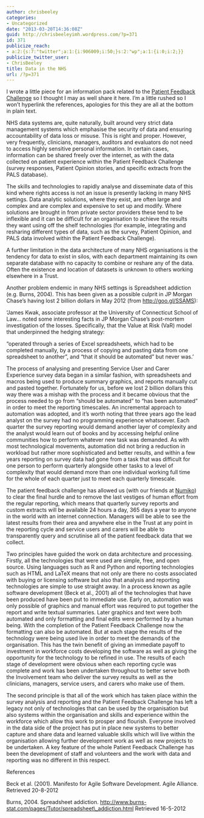 ```yaml
---
author: chrisbeeley
categories:
- Uncategorized
date: "2013-03-20T14:36:08Z"
guid: http://chrisbeeleyimh.wordpress.com/?p=371
id: 371
publicize_reach:
- a:2:{s:7:"twitter";a:1:{i:906009;i:50;}s:2:"wp";a:1:{i:0;i:2;}}
publicize_twitter_user:
- ChrisBeeley
title: Data in the NHS
url: /?p=371
---
```


I wrote a little piece for an information pack related to the [Patient Feedback Challenge](http://www.institute.nhs.uk/innovation/spread_and_adoption/nhs_patient_feedback_challenge.html) so I thought I may as well share it here. I’m a little rushed so I won’t hyperlink the references, apologies for this they are all at the bottom in plain text.

NHS data systems are, quite naturally, built around very strict data management systems which emphasise the security of data and ensuring accountability of data loss or misuse. This is right and proper. However, very frequently, clinicians, managers, auditors and evaluators do not need to access highly sensitive personal information. In certain cases, information can be shared freely over the internet, as with the data collected on patient experience within the Patient Feedback Challenge (survey responses, Patient Opinion stories, and specific extracts from the PALS database).

The skills and technologies to rapidly analyse and disseminate data of this kind where rights access is not an issue is presently lacking in many NHS settings. Data analytic solutions, where they exist, are often large and complex and are complex and expensive to set up and modify. Where solutions are brought in from private sector providers these tend to be inflexible and it can be difficult for an organisation to achieve the results they want using off the shelf technologies (for example, integrating and resharing different types of data, such as the survey, Patient Opinion, and PALS data involved within the Patient Feedback Challenge).

A further limitation in the data architecture of many NHS organisations is the tendency for data to exist in silos, with each department maintaining its own separate database with no capacity to combine or reshare any of the data. Often the existence and location of datasets is unknown to others working elsewhere in a Trust.

Another problem endemic in many NHS settings is Spreadsheet addiction (e.g. Burns, 2004). This has been given as a possible culprit in JP Morgan Chase’s having lost 2 billion dollars in May 2012 (from http://goo.gl/SSAMS):

‘James Kwak, associate professor at the University of Connecticut School of Law… noted some interesting facts in JP Morgan Chase’s post-mortem investigation of the losses. Specifically, that the Value at Risk (VaR) model that underpinned the hedging strategy:

“operated through a series of Excel spreadsheets, which had to be completed manually, by a process of copying and pasting data from one spreadsheet to another”, and “that it should be automated” but never was.’

The process of analysing and presenting Service User and Carer Experience survey data began in a similar fashion, with spreadsheets and macros being used to produce summary graphics, and reports manually cut and pasted together. Fortunately for us, before we lost 2 billion dollars this way there was a mishap with the process and it became obvious that the process needed to go from “should be automated” to “has been automated” in order to meet the reporting timescales. An incremental approach to automation was adopted, and it’s worth noting that three years ago the lead analyst on the survey had no programming experience whatsoever. Each quarter the survey reporting would demand another layer of complexity and the analyst would learn out of books and by accessing helpful online communities how to perform whatever new task was demanded. As with most technological movements, automation did not bring a reduction in workload but rather more sophisticated and better results, and within a few years reporting on survey data had gone from a task that was difficult for one person to perform quarterly alongside other tasks to a level of complexity that would demand more than one individual working full time for the whole of each quarter just to meet each quarterly timescale.

The patient feedback challenge has allowed us (with our friends at [Numiko](http://numiko.com/)) to clear the final hurdle and to remove the last vestiges of human effort from the regular reporting, which means that quarterly survey reports and custom extracts will be available 24 hours a day, 365 days a year to anyone in the world with an internet connection. Managers will be able to see the latest results from their area and anywhere else in the Trust at any point in the reporting cycle and service users and carers will be able to transparently query and scrutinise all of the patient feedback data that we collect.

Two principles have guided the work on data architecture and processing. Firstly, all the technologies that were used are simple, free, and open source. Using languages such as R and Python and reporting technologies such as HTML and LaTeX means that not only are there no costs associated with buying or licensing software but also that analysis and reporting technologies are simple to use straight away. In a process known as agile software development (Beck et al., 2001) all of the technologies that have been produced have been put to immediate use. Early on, automation was only possible of graphics and manual effort was required to put together the report and write textual summaries. Later graphics and text were both automated and only formatting and final edits were performed by a human being. With the completion of the Patient Feedback Challenge now the formatting can also be automated. But at each stage the results of the technology were being used live in order to meet the demands of the organisation. This has the twin benefit of giving an immediate payoff to investment in workforce costs developing the software as well as giving the opportunity for the technology to be refined in use. The results of each stage of development were obvious when each reporting cycle was complete and work has been undertaken throughout to better serve both the Involvement team who deliver the survey results as well as the clinicians, managers, service users, and carers who make use of them.

The second principle is that all of the work which has taken place within the survey analysis and reporting and the Patient Feedback Challenge has left a legacy not only of technologies that can be used by the organisation but also systems within the organisation and skills and experience within the workforce which allow this work to prosper and flourish. Everyone involved in the data side of the project has put in place new systems to better capture and share data and learned valuable skills which will live within the organisation allowing further development work as well as new projects to be undertaken. A key feature of the whole Patient Feedback Challenge has been the development of staff and volunteers and the work with data and reporting was no different in this respect.

References

Beck et al. (2001). Manifesto for Agile Software Development. Agile Alliance. Retrieved 20-8-2012

Burns, 2004. Spreadsheet addiction. http://www.burns-stat.com/pages/Tutor/spreadsheet\_addiction.html Retrieved 16-5-2012